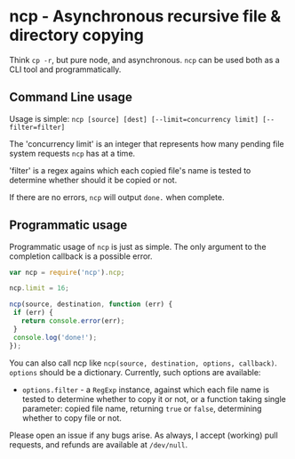 # ncp - Asynchronous recursive file & directory copying

Think `cp -r`, but pure node, and asynchronous.  `ncp` can be used both as a CLI tool and programmatically.

## Command Line usage

Usage is simple: `ncp [source] [dest] [--limit=concurrency limit] [--filter=filter]`

The 'concurrency limit' is an integer that represents how many pending file system requests `ncp` has at a time.

'filter' is a regex agains which each copied file's name is tested to
determine whether should it be copied or not.

If there are no errors, `ncp` will output `done.` when complete.

## Programmatic usage

Programmatic usage of `ncp` is just as simple.  The only argument to the completion callback is a possible error.  

```javascript
var ncp = require('ncp').ncp;

ncp.limit = 16;

ncp(source, destination, function (err) {
 if (err) {
   return console.error(err);
 }
 console.log('done!');
});
```

You can also call ncp like `ncp(source, destination, options, callback)`. 
`options` should be a dictionary. Currently, such options are available:

  * `options.filter` - a `RegExp` instance, against which each file name is
  tested to determine whether to copy it or not, or a function taking single
  parameter: copied file name, returning `true` or `false`, determining
  whether to copy file or not.

Please open an issue if any bugs arise.  As always, I accept (working) pull requests, and refunds are available at `/dev/null`.
